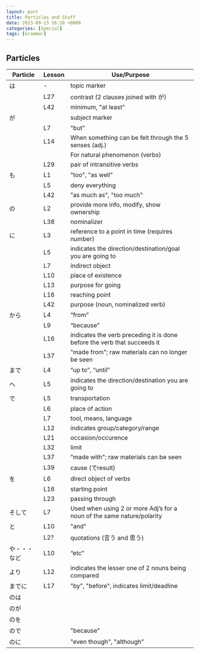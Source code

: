 ```yaml
--- 
layout: post 
title: Particles and Stuff
date: 2023-09-13 16:20 +0800 
categories: [Special]
tags: [Grammar]
---
```


## Particles

| Particle | Lesson | Use/Purpose |
| -- | -- | -- |
| は | - | topic marker |
| | L27 | contrast (2 clauses joined with が) |
| | L42 | minimum, "at least" |
| が | | subject marker |
| | L7 | "but" | 
| | L14 | When something can be felt through the 5 senses (adj.) |
| | | For natural phenomenon (verbs) | 
| | L29 | pair of intransitive verbs |
| も | L1 | "too", "as well" |
| | L5 | deny everything |
| | L42 | "as much as", "too much" |
| の | L2 | provide more info, modify, show ownership |
| | L38 | nominalizer |
| に | L3 | reference to a point in time (requires number) |
| | L5 | indicates the direction/destination/goal you are going to |
| | L7 | indirect object |
| | L10 | place of existence |
| | L13 | purpose for going |
| | L16 | reaching point |
| | L42 | purpose (noun, nominalized verb) |
| から | L4 | “from” |
| | L9 | “because” |
| | L16 | indicates the verb preceding it is done before the verb that succeeds it |
| | L37 | "made from"; raw materials can no longer be seen |
| まで | L4 | “up to”, “until” |
| へ | L5 |  indicates the direction/destination you are going to |
| で | L5 | transportation |
| | L6 | place of action |
| | L7 | tool, means, language |
| | L12 | indicates group/category/range |
| | L21 | occasion/occurence |
| | L32 | limit |
| | L37 | "made with"; raw materials can be seen |
| | L39 | cause (でresult) |
| を | L6 | direct object of verbs |
| | L16 | starting point |
| | L23 | passing through |
| そして  | L7 | Used when using 2 or more Adj’s for a noun of the same nature/polarity | 
| と | L10 | "and" |
| | L2? | quotations (言う and 思う) |
| や・・・など | L10 | “etc” |
| より | L12 | indicates the lesser one of 2 nouns being compared |
| までに | L17 | "by", "before", indicates limit/deadline |
| のは | | |
| のが | | |
| のを | | |
| ので |  | "because" |
| のに |  | "even though", "although" |
